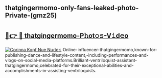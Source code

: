 ## thatgingermomo-only-fans​-leaked-photo​-Private-(gmz25)


# <h2><a href="https://mediaupload.pro?title=thatgingermomo&ref=git">🔗👉 🔴 thatgingermomo-P𝚑ot𝚘𝚜-V𝚒d𝚎o</a></h2>

[![Corinna Kopf Nue Nu𝚍e𝚜](https://i.imgur.com/0qMVB7G.gif)](https://mediaupload.pro?title=thatgingermomo&ref=git)
Online-influencer-thatgingermomo,known-for-publishing-dance-and-lifestyle-content,-including-performances-and-vlogs-on-social-media-platforms.Brilliant-ventriloquist-assistant-thatgingermomo,celebrated-for-their-exceptional-abilities-and-accomplishments-in-assisting-ventriloquists.  